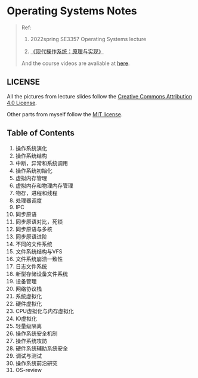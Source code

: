 # Operating Systems Notes

> Ref:
>
> 1. 2022spring SE3357 Operating Systems lecture
>
> 2. [《现代操作系统：原理与实现》](https://ipads.se.sjtu.edu.cn/mospi/)
>
> And the course videos are avaliable at [here](https://www.cnmooc.org/portal/course/5610/14956.mooc).

## LICENSE

All the pictures from lecture slides follow the [Creative Commons Attribution 4.0 License](https://creativecommons.org/licenses/by/4.0/legalcode).

Other parts from myself follow the [MIT license](https://opensource.org/licenses/MIT).

## Table of Contents

1. 操作系统演化
2. 操作系统结构
3. 中断，异常和系统调用
4. 操作系统初始化
5. 虚拟内存管理
6. 虚拟内存和物理内存管理
7. 物存，进程和线程
8. 处理器调度
9. IPC
10. 同步原语
11. 同步原语对比，死锁
12. 同步原语与多核
13. 同步原语进阶
14. 不同的文件系统
15. 文件系统结构与VFS
16. 文件系统崩溃一致性
17. 日志文件系统
18. 新型存储设备文件系统
19. 设备管理
20. 网络协议栈
21. 系统虚拟化
22. 硬件虚拟化
23. CPU虚拟化与内存虚拟化
24. IO虚拟化
25. 轻量级隔离
26. 操作系统安全机制
27. 操作系统攻防
28. 硬件系统辅助系统安全
29. 调试与测试
30. 操作系统前沿研究
31. OS-review

